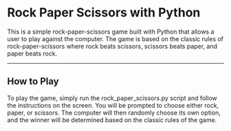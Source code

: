 # Rock Paper Scissors with Python
This is a simple rock-paper-scissors game built with Python that allows a user to play against the computer. 
The game is based on the classic rules of rock-paper-scissors where rock beats scissors, scissors beats paper, and paper beats rock.
___

## How to Play
To play the game, simply run the rock_paper_scissors.py script and follow the instructions on the screen. 
You will be prompted to choose either rock, paper, or scissors. 
The computer will then randomly choose its own option, and the winner will be determined based on the classic rules of the game.
